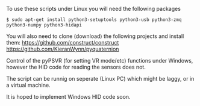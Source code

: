 
To use these scripts under Linux you will need the following packages
```
$ sudo apt-get install python3-setuptools python3-usb python3-zmq python3-numpy python3-hidapi
```

You will also need to clone (download) the following projects and install them:
https://github.com/construct/construct
https://github.com/KieranWynn/pyquaternion

Control of the pyPSVR (for setting VR mode/etc) functions under Windows, however the HID code for reading the sensors does not.

The script can be runnig on seperate (Linux PC) which might be laggy, or in a virtual machine.

It is hoped to implement Windows HID code soon.

